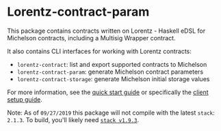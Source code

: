 # Lorentz-contract-param

This package contains contracts written on Lorentz - Haskell eDSL for Michelson
contracts, including a Multisig Wrapper contract.

It also contains CLI interfaces for working with Lorentz contracts:
- `lorentz-contract`: list and export supported contracts to Michelson
- `lorentz-contract-param`: generate Michelson contract parameters
- `lorentz-contract-storage`: generate Michelson initial storage values

For more information, see the [quick start guide](https://assets.tqtezos.com/quickstart)
or specifically the [client setup guide](https://assets.tqtezos.com/quickstart/1-index).

Note: As of `09/27/2019` this package will not compile with the latest
`stack`: `2.1.3`.  To build, you'll likely need
[`stack v1.9.3`](https://github.com/commercialhaskell/stack/releases/tag/v1.9.3).

